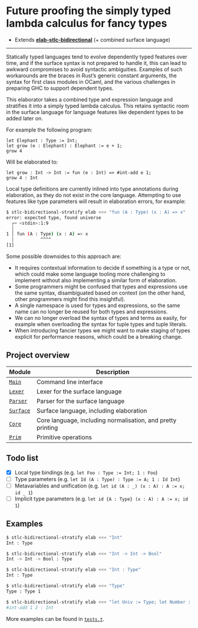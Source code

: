 # Future proofing the simply typed lambda calculus for fancy types

- Extends [**elab-stlc-bidirectional**](../elab-stlc-bidirectional) (+ combined surface language)

---

Statically typed languages tend to evolve dependently typed features over time,
and if the surface syntax is not prepared to handle it, this can lead to awkward
compromises to avoid syntactic ambiguities. Examples of such workarounds are the
braces in Rust’s generic constant arguments, the syntax for first class modules
in OCaml, and the various challenges in preparing GHC to support dependent types.

This elaborator takes a combined type and expression language and stratifies it
into a simply typed lambda calculus. This retains syntactic room in the surface
language for language features like dependent types to be added later on.

For example the following program:

<!-- $MDX file=examples/elephant.txt -->
```
let Elephant : Type := Int;
let grow (e : Elephant) : Elephant := e + 1;
grow 4
```

Will be elaborated to:

<!-- $MDX file=examples/elephant.stdout -->
```
let grow : Int -> Int := fun (e : Int) => #int-add e 1;
grow 4 : Int
```

Local type definitions are currently inlined into type annotations during
elaboration, as they do not exist in the core language. Attempting to use
features like type parameters will result in elaboration errors, for example:

```sh
$ stlc-bidirectional-stratify elab <<< "fun (A : Type) (x : A) => x"
error: expected type, found universe
  ┌─ <stdin>:1:9
  │
1 │ fun (A : Type) (x : A) => x
  │          ^^^^
[1]
```

Some possible downsides to this approach are:

- It requires contextual information to decide if something is a type or not,
  which could make some language tooling more challenging to implement without
  also implementing a similar form of elaboration.
- Some programmers might be confused that types and expressions use the same
  syntax, disambiguated based on context (on the other hand, other programmers
  might find this insightful).
- A single namespace is used for types and expressions, so the same name can no
  longer be reused for both types and expressions.
- We can no longer overload the syntax of types and terms as easily, for example
  when overloading the syntax for tuple types and tuple literals.
- When introducing fancier types we might want to make staging of types explicit
  for performance reasons, which could be a breaking change.

## Project overview

| Module        | Description                             |
| ------------- | --------------------------------------- |
| [`Main`]      | Command line interface                  |
| [`Lexer`]     | Lexer for the surface language          |
| [`Parser`]    | Parser for the surface language         |
| [`Surface`]   | Surface language, including elaboration |
| [`Core`]      | Core language, including normalisation, and pretty printing |
| [`Prim`]      | Primitive operations                    |

[`Main`]: ./main.ml
[`Lexer`]: ./lexer.ml
[`Parser`]: ./parser.mly
[`Surface`]: ./surface.ml
[`Core`]: ./core.ml
[`Prim`]: ./prim.ml

## Todo list

- [x] Local type bindings (e.g. `let Foo : Type := Int; 1 : Foo`)
- [ ] Type parameters (e.g. `let Id (A : Type) : Type := A; 1 : Id Int`)
- [ ] Metavariables and unification (e.g. `let id (A : _) (x : A) : A := x; id _ 1`)
- [ ] Implicit type parameters (e.g. `let id {A : Type} (x : A) : A := x; id 1`)

## Examples

```sh
$ stlc-bidirectional-stratify elab <<< "Int"
Int : Type
```

```sh
$ stlc-bidirectional-stratify elab <<< "Int -> Int -> Bool"
Int -> Int -> Bool : Type
```

```sh
$ stlc-bidirectional-stratify elab <<< "Int : Type"
Int : Type
```

```sh
$ stlc-bidirectional-stratify elab <<< "Type"
Type : Type 1
```

```sh
$ stlc-bidirectional-stratify elab <<< "let Univ := Type; let Number : Univ := Int; 1 + 2 : Number"
#int-add 1 2 : Int
```

More examples can be found in [`tests.t`](tests.t).
